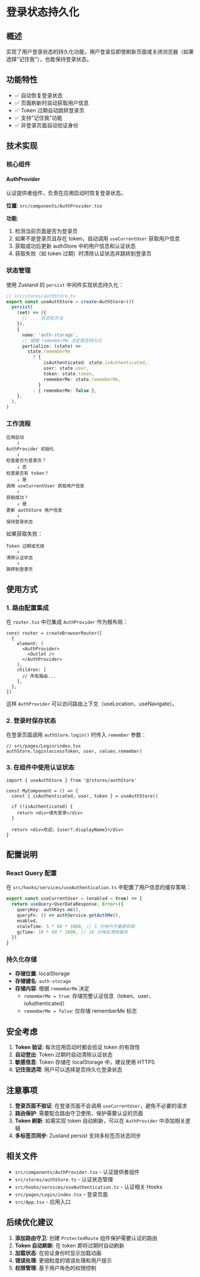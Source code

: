 # 登录状态持久化

## 概述

实现了用户登录状态的持久化功能，用户登录后即使刷新页面或关闭浏览器（如果选择"记住我"），也能保持登录状态。

## 功能特性

- ✅ 自动恢复登录状态
- ✅ 页面刷新时自动获取用户信息
- ✅ Token 过期自动跳转登录页
- ✅ 支持"记住我"功能
- ✅ 非登录页面自动验证身份

## 技术实现

### 核心组件

#### AuthProvider

认证提供者组件，负责在应用启动时恢复登录状态。

**位置**: `src/components/AuthProvider.tsx`

**功能**:

1. 检测当前页面是否为登录页
2. 如果不是登录页且存在 token，自动调用 `useCurrentUser` 获取用户信息
3. 获取成功后更新 authStore 中的用户信息和认证状态
4. 获取失败（如 token 过期）时清除认证状态并跳转到登录页

### 状态管理

使用 Zustand 的 `persist` 中间件实现状态持久化：

```typescript
// src/stores/authStore.ts
export const useAuthStore = create<AuthStore>()(
  persist(
    (set) => ({
      // ... 状态和方法
    }),
    {
      name: 'auth-storage',
      // 根据 rememberMe 决定是否持久化
      partialize: (state) =>
        state.rememberMe
          ? {
              isAuthenticated: state.isAuthenticated,
              user: state.user,
              token: state.token,
              rememberMe: state.rememberMe,
            }
          : { rememberMe: false },
    },
  ),
)
```

### 工作流程

```
应用启动
    ↓
AuthProvider 初始化
    ↓
检查是否为登录页？
    ↓ 否
检查是否有 token？
    ↓ 是
调用 useCurrentUser 获取用户信息
    ↓
获取成功？
    ↓ 是
更新 authStore 用户信息
    ↓
保持登录状态
```

如果获取失败：

```
Token 过期或无效
    ↓
清除认证状态
    ↓
跳转到登录页
```

## 使用方式

### 1. 路由配置集成

在 `router.tsx` 中已集成 `AuthProvider` 作为根布局：

```tsx
const router = createBrowserRouter([
  {
    element: (
      <AuthProvider>
        <Outlet />
      </AuthProvider>
    ),
    children: [
      // 所有路由...
    ],
  },
])
```

这样 `AuthProvider` 可以访问路由上下文（useLocation、useNavigate）。

### 2. 登录时保存状态

在登录页面调用 `authStore.login()` 时传入 `remember` 参数：

```tsx
// src/pages/Login/index.tsx
authStore.login(accessToken, user, values.remember)
```

### 3. 在组件中使用认证状态

```tsx
import { useAuthStore } from '@/stores/authStore'

const MyComponent = () => {
  const { isAuthenticated, user, token } = useAuthStore()

  if (!isAuthenticated) {
    return <div>请先登录</div>
  }

  return <div>欢迎，{user?.displayName}</div>
}
```

## 配置说明

### React Query 配置

在 `src/hooks/services/useAuthentication.ts` 中配置了用户信息的缓存策略：

```typescript
export const useCurrentUser = (enabled = true) => {
  return useQuery<UserDataResponse, Error>({
    queryKey: authKeys.me(),
    queryFn: () => authService.getAuthMe(),
    enabled,
    staleTime: 5 * 60 * 1000, // 5 分钟内不重新获取
    gcTime: 10 * 60 * 1000, // 10 分钟后清除缓存
  })
}
```

### 持久化存储

- **存储位置**: localStorage
- **存储键名**: `auth-storage`
- **存储内容**: 根据 `rememberMe` 决定
  - `rememberMe = true`: 存储完整认证信息（token、user、isAuthenticated）
  - `rememberMe = false`: 仅存储 rememberMe 标志

## 安全考虑

1. **Token 验证**: 每次应用启动时都会验证 token 的有效性
2. **自动登出**: Token 过期时自动清除认证状态
3. **敏感信息**: Token 存储在 localStorage 中，建议使用 HTTPS
4. **记住我选项**: 用户可以选择是否持久化登录状态

## 注意事项

1. **登录页面不验证**: 在登录页面不会调用 `useCurrentUser`，避免不必要的请求
2. **路由保护**: 需要配合路由守卫使用，保护需要认证的页面
3. **Token 刷新**: 如需实现 token 自动刷新，可以在 `AuthProvider` 中添加相关逻辑
4. **多标签页同步**: Zustand persist 支持多标签页状态同步

## 相关文件

- `src/components/AuthProvider.tsx` - 认证提供者组件
- `src/stores/authStore.ts` - 认证状态管理
- `src/hooks/services/useAuthentication.ts` - 认证相关 Hooks
- `src/pages/Login/index.tsx` - 登录页面
- `src/App.tsx` - 应用入口

## 后续优化建议

1. **添加路由守卫**: 创建 `ProtectedRoute` 组件保护需要认证的路由
2. **Token 自动刷新**: 在 token 即将过期时自动刷新
3. **加载状态**: 在验证身份时显示加载动画
4. **错误处理**: 更细粒度的错误处理和用户提示
5. **权限管理**: 基于用户角色的权限控制
